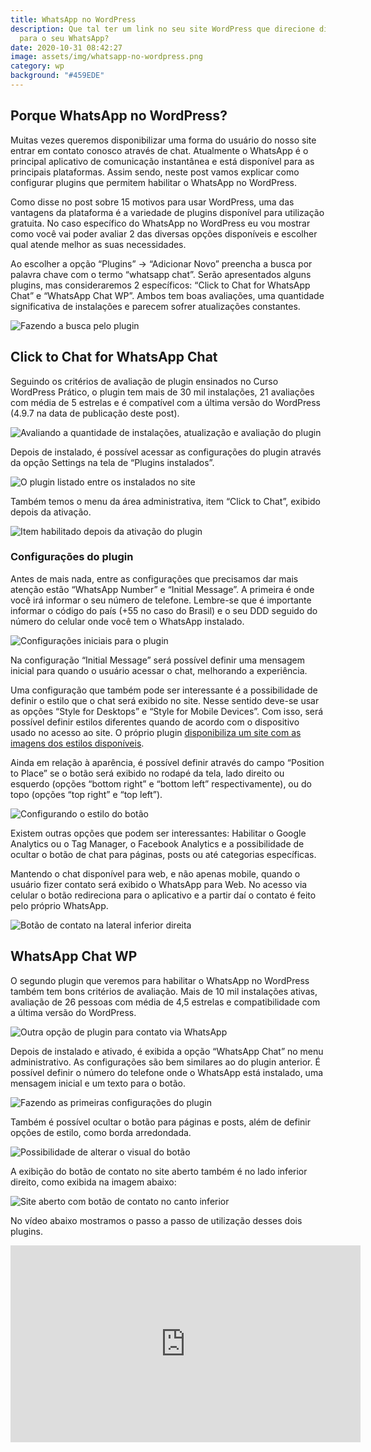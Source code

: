 ```yaml
---
title: WhatsApp no WordPress
description: Que tal ter um link no seu site WordPress que direcione diretamente
  para o seu WhatsApp?
date: 2020-10-31 08:42:27
image: assets/img/whatsapp-no-wordpress.png
category: wp
background: "#459EDE"
---
```

## Porque WhatsApp no WordPress?

Muitas vezes queremos disponibilizar uma forma do usuário do nosso site entrar em contato conosco através de chat. Atualmente o WhatsApp é o principal aplicativo de comunicação instantânea e está disponível para as principais plataformas. Assim sendo, neste post vamos explicar como configurar plugins que permitem habilitar o WhatsApp no WordPress.

Como disse no post sobre 15 motivos para usar WordPress, uma das vantagens da plataforma é a variedade de plugins disponível para utilização gratuita. No caso específico do WhatsApp no WordPress eu vou mostrar como você vai poder avaliar 2 das diversas opções disponíveis e escolher qual atende melhor as suas necessidades.

Ao escolher a opção “Plugins” -> “Adicionar Novo” preencha a busca por palavra chave com o termo “whatsapp chat”. Serão apresentados alguns plugins, mas consideraremos 2 específicos: “Click to Chat for WhatsApp Chat” e “WhatsApp Chat WP”. Ambos tem boas avaliações, uma quantidade significativa de instalações e parecem sofrer atualizações constantes.

![Fazendo a busca pelo plugin](assets/img/01-busca-plugin-whatsapp.png "Termo usado para buscar o plugin de WhatsApp no WordPress")

## Click to Chat for WhatsApp Chat

Seguindo os critérios de avaliação de plugin ensinados no Curso WordPress Prático, o plugin tem mais de 30 mil instalações, 21 avaliações com média de 5 estrelas e é compatível com a última versão do WordPress (4.9.7 na data de publicação deste post).

![Avaliando a quantidade de instalações, atualização e avaliação do plugin](assets/img/02-click-to-chat-detalhes.png "Detalhes da avaliação do plugin Click to Chat for WhatsAppChat")

Depois de instalado, é possível acessar as configurações do plugin através da opção Settings na tela de “Plugins instalados”.

![O plugin listado entre os instalados no site](assets/img/03-settings-plugin.png "Configuração do plugin \"Click to Chat for WhatsApp\" para realizar as configurações")

Também temos o menu da área administrativa, item “Click to Chat”, exibido depois da ativação.

![Item habilitado depois da ativação do plugin](assets/img/04-menu-admin-click.png "Nova opção no menu administrativo")

### Configurações do plugin

Antes de mais nada, entre as configurações que precisamos dar mais atenção estão “WhatsApp Number” e “Initial Message”. A primeira é onde você irá informar o seu número de telefone. Lembre-se que é importante informar o código do país (+55 no caso do Brasil) e o seu DDD seguido do número do celular onde você tem o WhatsApp instalado.

![Configurações iniciais para o plugin](assets/img/05-number-message.png "Possibilidade de configurar o número de telefone para WhatsApp e de mensagem inicial")

Na configuração “Initial Message” será possível definir uma mensagem inicial para quando o usuário acessar o chat, melhorando a experiência.

Uma configuração que também pode ser interessante é a possibilidade de definir o estilo que o chat será exibido no site. Nesse sentido deve-se usar as opções “Style for Desktops” e “Style for Mobile Devices”. Com isso, será possível definir estilos diferentes quando de acordo com o dispositivo usado no acesso ao site. O próprio plugin [disponibiliza um site com as imagens dos estilos disponíveis](https://www.holithemes.com/whatsapp-chat/select-styles/).

Ainda em relação à aparência, é possível definir através do campo “Position to Place” se o botão será exibido no rodapé da tela, lado direito ou esquerdo (opções “bottom right” e “bottom left” respectivamente), ou do topo (opções “top right” e “top left”).

![Configurando o estilo do botão](assets/img/06-estilos.png "Configuração do estilo do botão e do posicionamento do mesmo")

Existem outras opções que podem ser interessantes: Habilitar o Google Analytics ou o Tag Manager, o Facebook Analytics e a possibilidade de ocultar o botão de chat para páginas, posts ou até categorias específicas.

Mantendo o chat disponível para web, e não apenas mobile, quando o usuário fizer contato será exibido o WhatsApp para Web. No acesso via celular o botão redireciona para o aplicativo e a partir daí o contato é feito pelo próprio WhatsApp.

![Botão de contato na lateral inferior direita](assets/img/07-site-com-whatsapppng-300x200.png "Exibição do botão para contato usando WhatsApp no rodapé, na lateral direita")

## WhatsApp Chat WP

O segundo plugin que veremos para habilitar o WhatsApp no WordPress também tem bons critérios de avaliação. Mais de 10 mil instalações ativas, avaliação de 26 pessoas com média de 4,5 estrelas e compatibilidade com a última versão do WordPress.

![Outra opção de plugin para contato via WhatsApp](assets/img/08-whatsapp-chat-wp-detalhes.png "Plugin WhatsApp Chat WP para comunicação instantânea usando WhatsApp no WordPress")

Depois de instalado e ativado, é exibida a opção “WhatsApp Chat” no menu administrativo. As configurações são bem similares ao do plugin anterior. É possível definir o número do telefone onde o WhatsApp está instalado, uma mensagem inicial e um texto para o botão.

![Fazendo as primeiras configurações do plugin](assets/img/09-configuracoes-768x377.png "Configuração de número, imagem inicial e texto do botão")

Também é possível ocultar o botão para páginas e posts, além de definir opções de estilo, como borda arredondada.

![Possibilidade de alterar o visual do botão](assets/img/10-estilo-ocultar-768x363.png "O plugin WhatsApp Chat WP também permite configurar estilo e ocultar o botão de contato em algumas situações")

A exibição do botão de contato no site aberto também é no lado inferior direito, como exibida na imagem abaixo:

![Site aberto com botão de contato no canto inferior](assets/img/11-site-whatsapp-chat-768x347.png "Exibição do botão do WhatsApp Chat WP no site aberto")

No vídeo abaixo mostramos o passo a passo de utilização desses dois plugins.

<iframe width="560" height="315" src="https://www.youtube.com/embed/5ynMZMM3tn4" frameborder="0" allow="accelerometer; autoplay; clipboard-write; encrypted-media; gyroscope; picture-in-picture" allowfullscreen></iframe>